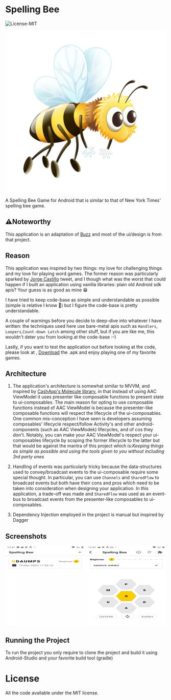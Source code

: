 # Spelling Bee
![License-MIT](https://img.shields.io/badge/License-MIT-red.svg)

![](https://github.com/GibsonRuitiari/SpellingBee/blob/master/app/src/main/ic_launcher-playstore.png)


A Spelling Bee Game for Android that is similar to that of New York Times' spelling bee game.

## ⚠️Noteworthy
This application is an adaptation of [Buzz](https://github.com/Plastix/Buzz) and most of the ui/design is from that
project.

## Reason

This application was inspired by two things: my love for challenging things and my love for playing word games.
The former reason was particularly sparked by [Jorge Castillo](https://twitter.com/JorgeCastilloPr/status/1629434465054253061) 
tweet, and I though what was the worst that could happen if I built an application using vanilla libraries: plain old Android sdk apis?
Your guess is as good as mine 😁

I have tried to keep code-base as simple and understandable as possible (simple is relative I know 🙂) but I figure the code-base 
is pretty understandable.

A couple of warnings before you decide to deep-dive into whatever I have written: the techniques used here use bare-metal
apis such as `Handlers`, `Loopers`,`Count-down Latch` among other stuff, but if you are like me, this wouldn't deter you from looking at the code-base :-)

Lastly, if you want to test the application out before looking at the code, please look at , [Download](https://github.com/GibsonRuitiari/SpellingBee/blob/master/app/release/app-release.apk) the .apk
and enjoy playing one of my favorite games.

## Architecture

1. The application's architecture is somewhat similar to MVVM, and inspired by  [CashApp's Molecule library](https://github.com/cashapp/molecule),
in that instead of using AAC ViewModel it uses presenter like composable functions to present state to ui-composables. The main reason for opting to use
composable functions instead of AAC ViewModel is because the presenter-like composable functions will respect the lifecycle of the ui-composables.
One common mis-conception I have seen is developers assuming composables' lifecycle respect/follow Activity's and other android-components (such as AAC ViewModek) lifecycles, and of cos they don't.
Notably, you can make your AAC ViewModel's respect your ui-composables lifecycle by scoping the former lifecycle to the latter but that would be against
the mantra of this project which is:_Keeping things as simple as possible and using the tools given to you without including 3rd party ones_

2. Handling of events was particularly tricky because the data-structures used to convey/broadcast events to the ui-composable require some special thought. In particular,
you can use `Channels` and `SharedFlow` to broadcast events but both have their cons and pros which need to be taken into consideration when designing your application.
In this application, a trade-off was made and `SharedFlow` was used as an event-bus to broadcast events from the presenter-like composables to
ui-composables. 
3. Dependency Injection employed in the project is manual but inspired by Dagger

## Screenshots

<img height="250" src="https://github.com/GibsonRuitiari/SpellingBee/blob/master/artwork/artwork1.webp" width="250"/>

<img height="250" src="https://github.com/GibsonRuitiari/SpellingBee/blob/master/artwork/artwork2.webp" width="250"/>

## Running the Project

To run the project you only require to clone the project and build it using Android-Studio and your favorite build tool (gradle)

# License
All the code available under the MIT license.